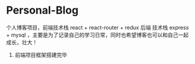 # Personal-Blog
个人博客项目，前端技术栈 react + react-router + redux 后端 技术栈 express + mysql ，主要是为了记录自己的学习日常，同时也希望博客也可以和自己一起成长，壮大！

1.  前端项目框架搭建完毕
